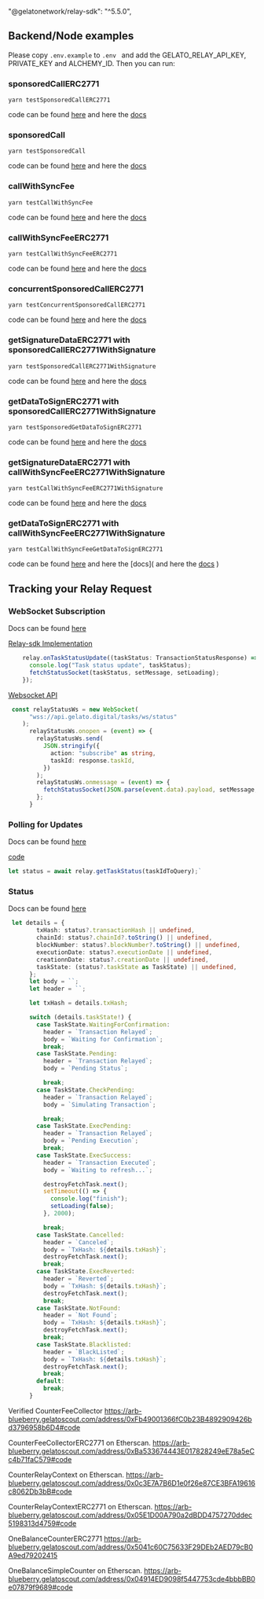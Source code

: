 "@gelatonetwork/relay-sdk": "^5.5.0",
  

## Backend/Node examples

Please copy `.env.example` to `.env ` and add the GELATO_RELAY_API_KEY, PRIVATE_KEY and ALCHEMY_ID. Then you can run:

### sponsoredCallERC2771
```
yarn testSponsoredCallERC2771
```
code can be found [here](scripts/testSponsoredCallERC2771.ts) and here the [docs](https://docs.gelato.network/developer-services/relay/erc-2771-recommended/sponsoredcallerc2771) 

### sponsoredCall
```
yarn testSponsoredCall
```
code can be found [here](scripts/testSponsoredCall.ts) and here the [docs](https://docs.gelato.network/developer-services/relay/non-erc-2771/sponsoredcall) 


### callWithSyncFee
```
yarn testCallWithSyncFee
```
code can be found [here](scripts/testCallWithSyncFee.ts) and here the [docs](https://docs.gelato.network/developer-services/relay/non-erc-2771/callwithsyncfee) 



### callWithSyncFeeERC2771
```
yarn testCallWithSyncFeeERC2771
```
code can be found [here](scripts/testCallWithSyncFeeERC2771.ts) and here the [docs](https://docs.gelato.network/developer-services/relay/erc-2771-recommended/callwithsyncfeeerc2771) 


### concurrentSponsoredCallERC2771
```
yarn testConcurrentSponsoredCallERC2771
```
code can be found [here](scripts/testConcurrentSponsoredCallERC2771.ts) and here the [docs](https://docs.gelato.network/developer-services/relay/erc-2771-recommended/sponsoredcallerc2771#parameters-for-concurrent-requests) 


### getSignatureDataERC2771 with sponsoredCallERC2771WithSignature
```
yarn testSponsoredCallERC2771WithSignature
```
code can be found [here](scripts/testSponsoredCallERC2771WithSignature.ts) and here the [docs](https://docs.gelato.network/developer-services/relay/erc-2771-recommended/sponsoredcallerc2771#getdatatosignerc2771) 


### getDataToSignERC2771 with sponsoredCallERC2771WithSignature
```
yarn testSponsoredGetDataToSignERC2771
```
code can be found [here](scripts/testSponsoredGetDataToSignERC2771.ts) and here the [docs](https://docs.gelato.network/developer-services/relay/erc-2771-recommended/sponsoredcallerc2771#getdatatosignerc2771) 



### getSignatureDataERC2771 with callWithSyncFeeERC2771WithSignature
```
yarn testCallWithSyncFeeERC2771WithSignature
```
code can be found [here](scripts/testCallWithSyncFeeERC2771WithSignature.ts) and here the [docs](https://docs.gelato.network/developer-services/relay/erc-2771-recommended/callwithsyncfeeerc2771#getsignaturedataerc2771) 


### getDataToSignERC2771 with callWithSyncFeeERC2771WithSignature
```
yarn testCallWithSyncFeeGetDataToSignERC2771
```
code can be found [here](scripts/testCallWithSyncFeeGetDataToSignERC2771.ts)  and here the [docs]( and here the [docs](https://docs.gelato.network/developer-services/relay/erc-2771-recommended/callwithsyncfeeerc2771#getsignaturedataerc2771) 
) 



## Tracking your Relay Request

### WebSocket Subscription

Docs can be found [here](https://docs.gelato.network/developer-services/relay/tracking-your-relay-request#websocket-subscriptions)

[Relay-sdk Implementation](src/components/App/index.tsx#L121) 
```typescript
    relay.onTaskStatusUpdate((taskStatus: TransactionStatusResponse) => {
      console.log("Task status update", taskStatus);
      fetchStatusSocket(taskStatus, setMessage, setLoading);
    });
```

[Websocket API](src/components/App/index.tsx#L161)
```typescript
 const relayStatusWs = new WebSocket(
      "wss://api.gelato.digital/tasks/ws/status"
    );
      relayStatusWs.onopen = (event) => {
        relayStatusWs.send(
          JSON.stringify({
            action: "subscribe" as string,
            taskId: response.taskId,
          })
        );
        relayStatusWs.onmessage = (event) => {
          fetchStatusSocket(JSON.parse(event.data).payload, setMessage, setLoading);
        };
      }
```

### Polling for Updates
Docs can be found [here](https://docs.gelato.network/developer-services/relay/tracking-your-relay-request#polling-for-updates)

[code](src/components/App/task.ts#L27)

```typescript
let status = await relay.getTaskStatus(taskIdToQuery);`
```

### Status
Docs can be found [here](https://docs.gelato.network/developer-services/relay/tracking-your-relay-request#task-status-response)
```typescript
 let details = {
        txHash: status?.transactionHash || undefined,
        chainId: status?.chainId?.toString() || undefined,
        blockNumber: status?.blockNumber?.toString() || undefined,
        executionDate: status?.executionDate || undefined,
        creationnDate: status?.creationDate || undefined,
        taskState: (status?.taskState as TaskState) || undefined,
      };
      let body = ``;
      let header = ``;

      let txHash = details.txHash;

      switch (details.taskState!) {
        case TaskState.WaitingForConfirmation:
          header = `Transaction Relayed`;
          body = `Waiting for Confirmation`;
          break;
        case TaskState.Pending:
          header = `Transaction Relayed`;
          body = `Pending Status`;

          break;
        case TaskState.CheckPending:
          header = `Transaction Relayed`;
          body = `Simulating Transaction`;

          break;
        case TaskState.ExecPending:
          header = `Transaction Relayed`;
          body = `Pending Execution`;
          break;
        case TaskState.ExecSuccess:
          header = `Transaction Executed`;
          body = `Waiting to refresh...`;

          destroyFetchTask.next();
          setTimeout(() => {
            console.log("finish");
            setLoading(false);
          }, 2000);

          break;
        case TaskState.Cancelled:
          header = `Canceled`;
          body = `TxHash: ${details.txHash}`;
          destroyFetchTask.next();
          break;
        case TaskState.ExecReverted:
          header = `Reverted`;
          body = `TxHash: ${details.txHash}`;
          destroyFetchTask.next();
          break;
        case TaskState.NotFound:
          header = `Not Found`;
          body = `TxHash: ${details.txHash}`;
          destroyFetchTask.next();
          break;
        case TaskState.Blacklisted:
          header = `BlackListed`;
          body = `TxHash: ${details.txHash}`;
          destroyFetchTask.next();
          break;
        default:
          break;
      }
```

Verified
CounterFeeCollector
https://arb-blueberry.gelatoscout.com/address/0xFb49001366fC0b23B4892909426bd3796958b6D4#code

CounterFeeCollectorERC2771 on Etherscan.
https://arb-blueberry.gelatoscout.com/address/0xBa533674443E017828249eE78a5eCc4b71faC579#code

CounterRelayContext on Etherscan.
https://arb-blueberry.gelatoscout.com/address/0x0c3E7A7B6D1e0f26e87CE3BFA19616c8062Db3bB#code

CounterRelayContextERC2771 on Etherscan.
https://arb-blueberry.gelatoscout.com/address/0x05E1D00A790a2dBDD4757270ddec5198313d4759#code

OneBalanceCounterERC2771
https://arb-blueberry.gelatoscout.com/address/0x5041c60C75633F29DEb2AED79cB0A9ed79202415

OneBalanceSimpleCounter on Etherscan.
https://arb-blueberry.gelatoscout.com/address/0x04914ED9098f5447753cde4bbbBB0e07879f9689#code
